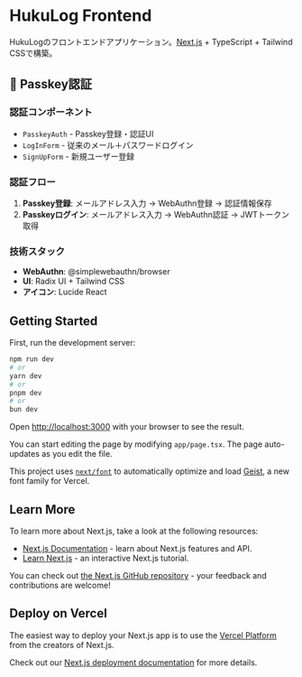 # HukuLog Frontend

HukuLogのフロントエンドアプリケーション。[Next.js](https://nextjs.org) + TypeScript + Tailwind CSSで構築。

## 🔐 Passkey認証

### 認証コンポーネント
- `PasskeyAuth` - Passkey登録・認証UI
- `LogInForm` - 従来のメール＋パスワードログイン
- `SignUpForm` - 新規ユーザー登録

### 認証フロー
1. **Passkey登録**: メールアドレス入力 → WebAuthn登録 → 認証情報保存
2. **Passkeyログイン**: メールアドレス入力 → WebAuthn認証 → JWTトークン取得

### 技術スタック
- **WebAuthn**: @simplewebauthn/browser
- **UI**: Radix UI + Tailwind CSS
- **アイコン**: Lucide React

## Getting Started

First, run the development server:

```bash
npm run dev
# or
yarn dev
# or
pnpm dev
# or
bun dev
```

Open [http://localhost:3000](http://localhost:3000) with your browser to see the result.

You can start editing the page by modifying `app/page.tsx`. The page auto-updates as you edit the file.

This project uses [`next/font`](https://nextjs.org/docs/app/building-your-application/optimizing/fonts) to automatically optimize and load [Geist](https://vercel.com/font), a new font family for Vercel.

## Learn More

To learn more about Next.js, take a look at the following resources:

- [Next.js Documentation](https://nextjs.org/docs) - learn about Next.js features and API.
- [Learn Next.js](https://nextjs.org/learn) - an interactive Next.js tutorial.

You can check out [the Next.js GitHub repository](https://github.com/vercel/next.js) - your feedback and contributions are welcome!

## Deploy on Vercel

The easiest way to deploy your Next.js app is to use the [Vercel Platform](https://vercel.com/new?utm_medium=default-template&filter=next.js&utm_source=create-next-app&utm_campaign=create-next-app-readme) from the creators of Next.js.

Check out our [Next.js deployment documentation](https://nextjs.org/docs/app/building-your-application/deploying) for more details.
